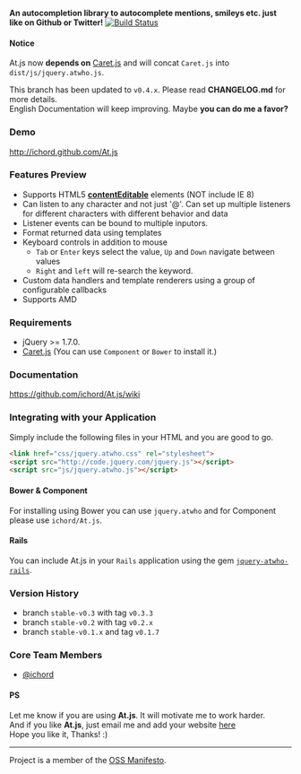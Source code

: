**An autocompletion library to autocomplete mentions, smileys etc. just like on Github or Twitter!** [![Build Status](https://travis-ci.org/ichord/At.js.png)](https://travis-ci.org/ichord/At.js)

#### Notice

At.js now **depends on** [Caret.js](https://github.com/ichord/Caret.js) and will concat `Caret.js` into `dist/js/jquery.atwho.js`.

This branch has been updated to `v0.4.x`. Please read **CHANGELOG.md** for more details.  
English Documentation will keep improving. Maybe **you can do me a favor?**

### Demo

http://ichord.github.com/At.js


### Features Preview

* Supports HTML5  [**contentEditable**](https://developer.mozilla.org/en-US/docs/Web/Guide/HTML/Content_Editable) elements (NOT include IE 8)
* Can listen to any character and not just '@'. Can set up multiple listeners for different characters with different behavior and data
* Listener events can be bound to multiple inputors.
* Format returned data using templates
* Keyboard controls in addition to mouse
    - `Tab` or `Enter` keys select the value, `Up` and `Down` navigate between values
    - `Right` and `left` will re-search the keyword.
* Custom data handlers and template renderers using a group of configurable callbacks
* Supports AMD

### Requirements

* jQuery >= 1.7.0.
* [Caret.js](https://github.com/ichord/Caret.js) 
    (You can use `Component` or `Bower` to install it.) 

### Documentation
https://github.com/ichord/At.js/wiki

### Integrating with your Application

Simply include the following files in your HTML and you are good to go.

```html
<link href="css/jquery.atwho.css" rel="stylesheet">
<script src="http://code.jquery.com/jquery.js"></script>
<script src="js/jquery.atwho.js"></script>
```
#### Bower & Component
For installing using Bower you can use `jquery.atwho` and for Component please use `ichord/At.js`.

#### Rails
You can include At.js in your `Rails` application using the gem [`jquery-atwho-rails`](https://github.com/ichord/jquery-atwho-rails). 


### Version History

* branch `stable-v0.3` with tag `v0.3.3`
* branch `stable-v0.2` with tag `v0.2.x`
* branch `stable-v0.1.x` and tag `v0.1.7`

### Core Team Members

* [@ichord](https://twitter.com/_ichord)

#### PS
Let me know if you are using **At.js**. It will motivate me to work harder.  
And if you like **At.js**, just email me and add your website [here](https://github.com/ichord/At.js/wiki/Sites)  
Hope you like it, Thanks! :)

---

Project is a member of the [OSS Manifesto](http://ossmanifesto.org/).
